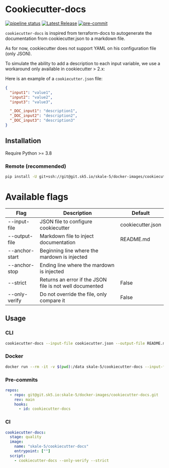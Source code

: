 # Cookiecutter-docs

[![pipeline status](https://git.sk5.io/skale-5/docker-images/cookiecutter-docs/badges/main/pipeline.svg?ignore_skipped=true)](https://git.sk5.io/skale-5/docker-images/cookiecutter-docs/-/commits/main)
[![Latest Release](https://git.sk5.io/skale-5/docker-images/cookiecutter-docs/-/badges/release.svg)](https://git.sk5.io/skale-5/docker-images/cookiecutter-docs/-/releases)
[![pre-commit](https://img.shields.io/badge/pre--commit-enabled-brightgreen?logo=pre-commit)](https://github.com/pre-commit/pre-commit)


`cookiecutter-docs` is inspired from terraform-docs to autogenerate the documentation from cookiecutter.json to a markdown file.

As for now, cookiecutter does not support YAML on his configuration file (only JSON).

To simulate the ability to add a description to each input variable, we use a workaround only available in cookiecutter > 2.x:

Here is an example of a `cookiecutter.json` file:

```json
{
  "input1": "value1",
  "input2": "value2",
  "input3": "value3",

  "_DOC_input1": "description1",
  "_DOC_input2": "description2",
  "_DOC_input3": "description3"
}
```

## Installation

Require Python >= 3.8

### Remote (recommended)
```bash
pip install -U git+ssh://git@git.sk5.io/skale-5/docker-images/cookiecutter-docs.git@vX.Y.Z
```


# Available flags

| Flag           | Description                                              | Default                          |
| -------------- | -------------------------------------------------------- | -------------------------------- |
| --input-file   | JSON file to configure cookiecutter                      | cookiecutter.json                |
| --output-file  | Markdown file to inject documentation                    | README.md                        |
| --anchor-start | Beginning line where the mardown is injected             | <!-- BEGIN_COOKIECUTTER_DOCS --> |
| --anchor-stop  | Ending line where the mardown is injected                | <!-- END_COOKIECUTTER_DOCS -->   |
| --strict       | Returns an error if the JSON file is not well documented | False                            |
| --only-verify  | Do not override the file, only compare it                | False                            |


## Usage

### CLI

```bash
cookiecutter-docs --input-file cookiecutter.json --output-file README.md
```

### Docker

```bash
docker run --rm -it -v $(pwd):/data skale-5/cookiecutter-docs --input-file data/cookiecutter.json --output-file data/README.md
```

### Pre-commits

```yaml
repos:
  - repo: git@git.sk5.io:skale-5/docker-images/cookiecutter-docs.git
    rev: main
    hooks:
      - id: cookiecutter-docs
```

### CI

```yaml
cookiecutter-docs:
  stage: quality
  image:
    name: "skale-5/cookiecutter-docs"
    entrypoint: [""]
  script:
    - cookiecutter-docs --only-verify --strict
```
